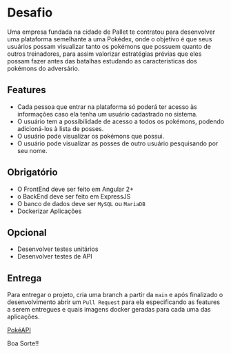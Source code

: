 # Desafio

Uma empresa fundada na cidade de Pallet te contratou para desenvolver uma plataforma semelhante a uma Pokédex, onde o objetivo é que seus usuários possam visualizar tanto os pokémons que possuem quanto de outros treinadores, para assim valorizar estratégias prévias que eles possam fazer antes das batalhas estudando as caracteristicas dos pokémons do adversário.

## Features
- Cada pessoa que entrar na plataforma só poderá ter acesso às informações caso ela tenha um usuário cadastrado no sistema.
- O usuário tem a possibilidade de acesso a todos os pokémons, podendo adicioná-los à lista de posses.
- O usuário pode visualizar os pokémons que possui.
- O usuário pode visualizar as posses de outro usuário pesquisando por seu nome.


## Obrigatório

- O FrontEnd deve ser feito em Angular 2+
- o BackEnd deve ser feito em ExpressJS
- O banco de dados deve ser `MySQL` ou `MariaDB`
- Dockerizar Aplicações

## Opcional
- Desenvolver testes unitários
- Desenvolver testes de API


## Entrega

Para entregar o projeto, cria uma branch a partir da `main` e após finalizado o desenvolvimento abrir um `Pull Request` para ela especificando as features a serem entregues e quais imagens docker geradas para cada uma das aplicações.

[PokéAPI](https://pokeapi.co/)

Boa Sorte!!
